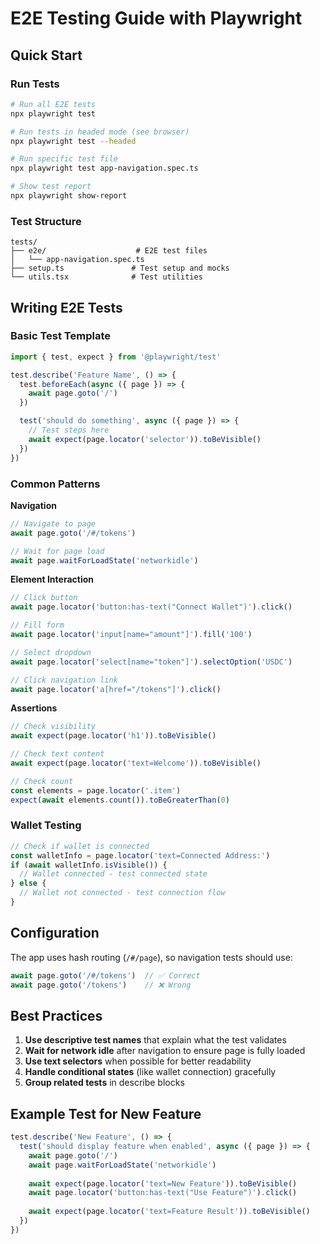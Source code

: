 # E2E Testing Guide with Playwright

## Quick Start

### Run Tests
```bash
# Run all E2E tests
npx playwright test

# Run tests in headed mode (see browser)
npx playwright test --headed

# Run specific test file
npx playwright test app-navigation.spec.ts

# Show test report
npx playwright show-report
```

### Test Structure
```
tests/
├── e2e/                    # E2E test files
│   └── app-navigation.spec.ts
├── setup.ts               # Test setup and mocks
└── utils.tsx              # Test utilities
```

## Writing E2E Tests

### Basic Test Template
```typescript
import { test, expect } from '@playwright/test'

test.describe('Feature Name', () => {
  test.beforeEach(async ({ page }) => {
    await page.goto('/')
  })

  test('should do something', async ({ page }) => {
    // Test steps here
    await expect(page.locator('selector')).toBeVisible()
  })
})
```

### Common Patterns

**Navigation**
```typescript
// Navigate to page
await page.goto('/#/tokens')

// Wait for page load
await page.waitForLoadState('networkidle')
```

**Element Interaction**
```typescript
// Click button
await page.locator('button:has-text("Connect Wallet")').click()

// Fill form
await page.locator('input[name="amount"]').fill('100')

// Select dropdown
await page.locator('select[name="token"]').selectOption('USDC')

// Click navigation link
await page.locator('a[href="/tokens"]').click()
```

**Assertions**
```typescript
// Check visibility
await expect(page.locator('h1')).toBeVisible()

// Check text content
await expect(page.locator('text=Welcome')).toBeVisible()

// Check count
const elements = page.locator('.item')
expect(await elements.count()).toBeGreaterThan(0)
```

### Wallet Testing
```typescript
// Check if wallet is connected
const walletInfo = page.locator('text=Connected Address:')
if (await walletInfo.isVisible()) {
  // Wallet connected - test connected state
} else {
  // Wallet not connected - test connection flow
}
```

## Configuration

The app uses hash routing (`/#/page`), so navigation tests should use:
```typescript
await page.goto('/#/tokens')  // ✅ Correct
await page.goto('/tokens')    // ❌ Wrong
```

## Best Practices

1. **Use descriptive test names** that explain what the test validates
2. **Wait for network idle** after navigation to ensure page is fully loaded
3. **Use text selectors** when possible for better readability
4. **Handle conditional states** (like wallet connection) gracefully
5. **Group related tests** in describe blocks

## Example Test for New Feature

```typescript
test.describe('New Feature', () => {
  test('should display feature when enabled', async ({ page }) => {
    await page.goto('/')
    await page.waitForLoadState('networkidle')
    
    await expect(page.locator('text=New Feature')).toBeVisible()
    await page.locator('button:has-text("Use Feature")').click()
    
    await expect(page.locator('text=Feature Result')).toBeVisible()
  })
})
```
